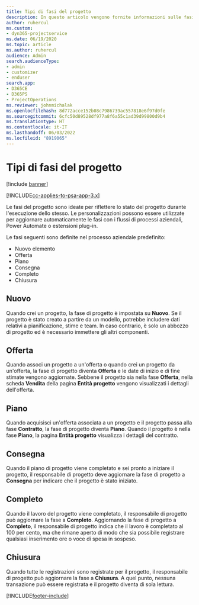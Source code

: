 ```yaml
---
title: Tipi di fasi del progetto
description: In questo articolo vengono fornite informazioni sulle fasi di progetto.
author: ruhercul
ms.custom:
- dyn365-projectservice
ms.date: 06/19/2020
ms.topic: article
ms.author: ruhercul
audience: Admin
search.audienceType:
- admin
- customizer
- enduser
search.app:
- D365CE
- D365PS
- ProjectOperations
ms.reviewer: johnmichalak
ms.openlocfilehash: 8d772acce152b08c7986739ac557818e6f97d0fe
ms.sourcegitcommit: 6cfc50d89528df977a8f6a55c1ad39d99800d9b4
ms.translationtype: HT
ms.contentlocale: it-IT
ms.lasthandoff: 06/03/2022
ms.locfileid: "8919065"
---
```

# <a name="project-stage-types"></a>Tipi di fasi del progetto 

[!include [banner](../includes/psa-now-project-operations.md)]

[!INCLUDE[cc-applies-to-psa-app-3.x](../includes/cc-applies-to-psa-app-3x.md)]

Le fasi del progetto sono ideate per riflettere lo stato del progetto durante l'esecuzione dello stesso. Le personalizzazioni possono essere utilizzate per aggiornare automaticamente le fasi con i flussi di processi aziendali, Power Automate o estensioni plug-in.

Le fasi seguenti sono definite nel processo aziendale predefinito:

- Nuovo elemento
- Offerta
- Piano
- Consegna
- Completo
- Chiusura 

## <a name="new"></a>Nuovo

Quando crei un progetto, la fase di progetto è impostata su **Nuovo**. Se il progetto è stato creato a partire da un modello, potrebbe includere dati relativi a pianificazione, stime e team. In caso contrario, è solo un abbozzo di progetto ed è necessario immettere gli altri componenti.

## <a name="quote"></a>Offerta

Quando associ un progetto a un'offerta o quando crei un progetto da un'offerta, la fase di progetto diventa **Offerta** e le date di inizio e di fine stimate vengono aggiornate. Sebbene il progetto sia nella fase **Offerta**, nella scheda **Vendita** della pagina **Entità progetto** vengono visualizzati i dettagli dell'offerta.

## <a name="plan"></a>Piano

Quando acquisisci un'offerta associata a un progetto e il progetto passa alla fase **Contratto**, la fase di progetto diventa **Piano**. Quando il progetto è nella fase **Piano**, la pagina **Entità progetto** visualizza i dettagli del contratto.

## <a name="deliver"></a>Consegna

Quando il piano di progetto viene completato e sei pronto a iniziare il progetto, il responsabile di progetto deve aggiornare la fase di progetto a **Consegna** per indicare che il progetto è stato iniziato.

## <a name="complete"></a>Completo 

Quando il lavoro del progetto viene completato, il responsabile di progetto può aggiornare la fase a **Completo**. Aggiornando la fase di progetto a **Completo**, il responsabile di progetto indica che il lavoro è completato al 100 per cento, ma che rimane aperto di modo che sia possibile registrare qualsiasi inserimento ore o voce di spesa in sospeso.

## <a name="close"></a>Chiusura

Quando tutte le registrazioni sono registrate per il progetto, il responsabile di progetto può aggiornare la fase a **Chiusura**. A quel punto, nessuna transazione può essere registrata e il progetto diventa di sola lettura.


[!INCLUDE[footer-include](../includes/footer-banner.md)]
